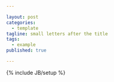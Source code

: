 ```yaml
---

layout: post
categories: 
  - template
tagline: small letters after the title
tags: 
  - example
published: true

---
```


{% include JB/setup %}
